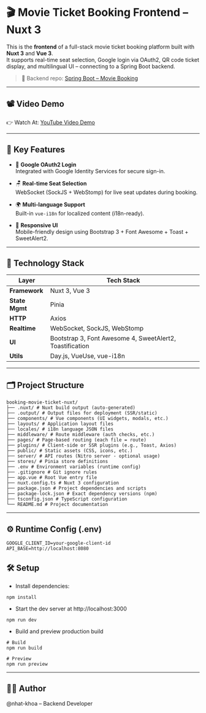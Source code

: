# 🎬 Movie Ticket Booking Frontend – Nuxt 3

This is the **frontend** of a full-stack movie ticket booking platform built with **Nuxt 3** and **Vue 3**.  
It supports real-time seat selection, Google login via OAuth2, QR code ticket display, and multilingual UI – connecting to a Spring Boot backend.

> 🔗 Backend repo: [Spring Boot – Movie Booking](https://github.com/nhat-khoa/movie-booking-springboot)

---

## 📽️ Video Demo

👉 Watch At: [YouTube Video Demo](https://www.youtube.com/watch?v=r6mNs0JB_O8)

---

## 🚀 Key Features

- 🔐 **Google OAuth2 Login**  
  Integrated with Google Identity Services for secure sign-in.

- 🪑 **Real-time Seat Selection**  
  WebSocket (SockJS + WebStomp) for live seat updates during booking.

- 🌍 **Multi-language Support**  
  Built-in `vue-i18n` for localized content (i18n-ready).

- 📱 **Responsive UI**  
  Mobile-friendly design using Bootstrap 3 + Font Awesome + Toast + SweetAlert2.

---


## 🧪 Technology Stack

| Layer          | Tech Stack                                           |
|----------------|------------------------------------------------------|
| **Framework**  | Nuxt 3, Vue 3                                        |
| **State Mgmt** | Pinia                                                |
| **HTTP**       | Axios                                                |
| **Realtime**   | WebSocket, SockJS, WebStomp                          |
| **UI**         | Bootstrap 3, Font Awesome 4, SweetAlert2, Toastification |
| **Utils**      | Day.js, VueUse, vue-i18n                             |

---

## 🗂️ Project Structure

```
booking-movie-ticket-nuxt/
├── .nuxt/ # Nuxt build output (auto-generated)
├── .output/ # Output files for deployment (SSR/static)
├── components/ # Vue components (UI widgets, modals, etc.)
├── layouts/ # Application layout files
├── locales/ # i18n language JSON files
├── middleware/ # Route middleware (auth checks, etc.)
├── pages/ # Page-based routing (each file = route)
├── plugins/ # Client-side or SSR plugins (e.g., Toast, Axios)
├── public/ # Static assets (CSS, icons, etc.)
├── server/ # API routes (Nitro server - optional usage)
├── stores/ # Pinia store definitions
├── .env # Environment variables (runtime config)
├── .gitignore # Git ignore rules
├── app.vue # Root Vue entry file
├── nuxt.config.ts # Nuxt 3 configuration
├── package.json # Project dependencies and scripts
├── package-lock.json # Exact dependency versions (npm)
├── tsconfig.json # TypeScript configuration
└── README.md # Project documentation
```

---

## ⚙️ Runtime Config (.env)
```env
GOOGLE_CLIENT_ID=your-google-client-id
API_BASE=http://localhost:8080
```

## 🛠️ Setup
- Install dependencies:
```
npm install
```
- Start the dev server at http://localhost:3000
```
npm run dev
```
- Build and preview production build
```
# Build
npm run build

# Preview
npm run preview
```
---
## 👨‍💻 Author
@nhat-khoa – Backend Developer


